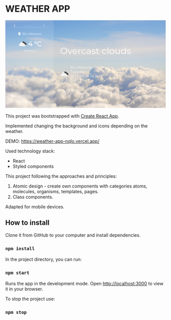 # WEATHER APP

![WEATHER APP main page](/src/assets/images/weather-app.png "WEATHER APP main page")

This project was bootstrapped with [Create React App](https://github.com/facebook/create-react-app).

Implemented changing the background and icons depending on the weather.

DEMO: https://weather-app-nqlo.vercel.app/

Used technology stack:

- React
- Styled components

This project following the approaches and principles:

1. Atomic design - create own components with categories atoms, molecules, organisms, templates, pages.
2. Class components.

Adapted for mobile devices.

## How to install

Clone it from GitHub to your computer and install dependencies.

### `npm install`

In the project directory, you can run:

### `npm start`

Runs the app in the development mode.
Open [http://localhost:3000](http://localhost:3000) to view it in your browser.

To stop the project use:

### `npm stop`
